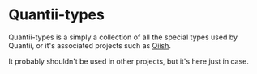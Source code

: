 Quantii-types
=============
Quantii-types is a simply a collection of all the special types used 
by Quantii, or it's associated projects such as [Qiish](https://github.com/ardaku/qiish).

It probably shouldn't be used in other projects, but it's here just in case.